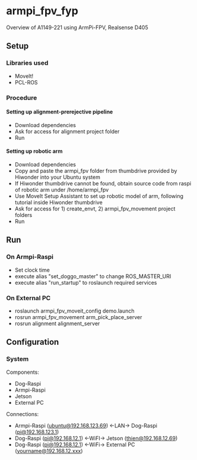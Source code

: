 # armpi_fpv_fyp
Overview of A1149-221 using ArmPi-FPV, Realsense D405

## Setup

### Libraries used
- MoveIt!
- PCL-ROS

### Procedure
#### Setting up alignment-prerejective pipeline
- Download dependencies
- Ask for access for alignment project folder
- Run

#### Setting up robotic arm
- Download dependencies
- Copy and paste the armpi_fpv folder from thumbdrive provided by Hiwonder into your Ubuntu system
- If Hiwonder thumbdrive cannot be found, obtain source code from raspi of robotic arm under /home/armpi_fpv
- Use MoveIt Setup Assistant to set up robotic model of arm, following tutorial inside Hiwonder thumbdrive
- Ask for access for 1) create_envt, 2) armpi_fpv_movement project folders
- Run

## Run
### On Armpi-Raspi
- Set clock time
- execute alias "set_doggo_master" to change ROS_MASTER_URI
- execute alias "run_startup" to roslaunch required services

### On External PC
- roslaunch armpi_fpv_moveit_config demo.launch
- rosrun armpi_fpv_movement arm_pick_place_server
- rosrun alignment alignment_server

## Configuration
### System
Components:
- Dog-Raspi
- Armpi-Raspi
- Jetson
- External PC

Connections:
- Armpi-Raspi (ubuntu@192.168.123.69) <-LAN-> Dog-Raspi (pi@192.168.123.1)
- Dog-Raspi (pi@192.168.12.1) <-WiFI-> Jetson (thien@192.168.12.69)
- Dog-Raspi (pi@192.168.12.1) <-WiFi-> External PC (yourname@192.168.12.xxx)

